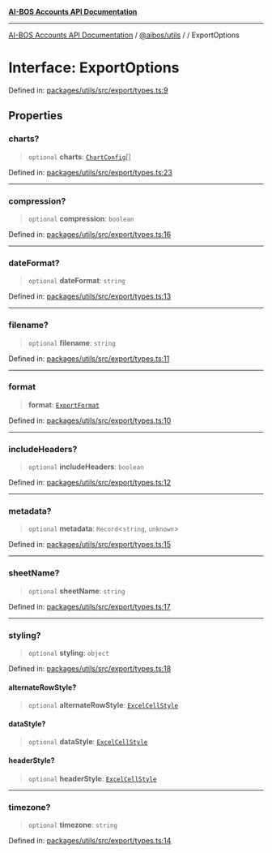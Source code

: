[**AI-BOS Accounts API Documentation**](../../../README.md)

***

[AI-BOS Accounts API Documentation](../../../README.md) / [@aibos/utils](../README.md) / [](../README.md) / ExportOptions

# Interface: ExportOptions

Defined in: [packages/utils/src/export/types.ts:9](https://github.com/pohlai88/accounts/blob/48103fb36d28b2b9bfb33472b6de2f719773cde9/packages/utils/src/export/types.ts#L9)

## Properties

### charts?

> `optional` **charts**: [`ChartConfig`](ChartConfig.md)[]

Defined in: [packages/utils/src/export/types.ts:23](https://github.com/pohlai88/accounts/blob/48103fb36d28b2b9bfb33472b6de2f719773cde9/packages/utils/src/export/types.ts#L23)

***

### compression?

> `optional` **compression**: `boolean`

Defined in: [packages/utils/src/export/types.ts:16](https://github.com/pohlai88/accounts/blob/48103fb36d28b2b9bfb33472b6de2f719773cde9/packages/utils/src/export/types.ts#L16)

***

### dateFormat?

> `optional` **dateFormat**: `string`

Defined in: [packages/utils/src/export/types.ts:13](https://github.com/pohlai88/accounts/blob/48103fb36d28b2b9bfb33472b6de2f719773cde9/packages/utils/src/export/types.ts#L13)

***

### filename?

> `optional` **filename**: `string`

Defined in: [packages/utils/src/export/types.ts:11](https://github.com/pohlai88/accounts/blob/48103fb36d28b2b9bfb33472b6de2f719773cde9/packages/utils/src/export/types.ts#L11)

***

### format

> **format**: [`ExportFormat`](../enumerations/ExportFormat.md)

Defined in: [packages/utils/src/export/types.ts:10](https://github.com/pohlai88/accounts/blob/48103fb36d28b2b9bfb33472b6de2f719773cde9/packages/utils/src/export/types.ts#L10)

***

### includeHeaders?

> `optional` **includeHeaders**: `boolean`

Defined in: [packages/utils/src/export/types.ts:12](https://github.com/pohlai88/accounts/blob/48103fb36d28b2b9bfb33472b6de2f719773cde9/packages/utils/src/export/types.ts#L12)

***

### metadata?

> `optional` **metadata**: `Record`\<`string`, `unknown`\>

Defined in: [packages/utils/src/export/types.ts:15](https://github.com/pohlai88/accounts/blob/48103fb36d28b2b9bfb33472b6de2f719773cde9/packages/utils/src/export/types.ts#L15)

***

### sheetName?

> `optional` **sheetName**: `string`

Defined in: [packages/utils/src/export/types.ts:17](https://github.com/pohlai88/accounts/blob/48103fb36d28b2b9bfb33472b6de2f719773cde9/packages/utils/src/export/types.ts#L17)

***

### styling?

> `optional` **styling**: `object`

Defined in: [packages/utils/src/export/types.ts:18](https://github.com/pohlai88/accounts/blob/48103fb36d28b2b9bfb33472b6de2f719773cde9/packages/utils/src/export/types.ts#L18)

#### alternateRowStyle?

> `optional` **alternateRowStyle**: [`ExcelCellStyle`](ExcelCellStyle.md)

#### dataStyle?

> `optional` **dataStyle**: [`ExcelCellStyle`](ExcelCellStyle.md)

#### headerStyle?

> `optional` **headerStyle**: [`ExcelCellStyle`](ExcelCellStyle.md)

***

### timezone?

> `optional` **timezone**: `string`

Defined in: [packages/utils/src/export/types.ts:14](https://github.com/pohlai88/accounts/blob/48103fb36d28b2b9bfb33472b6de2f719773cde9/packages/utils/src/export/types.ts#L14)
